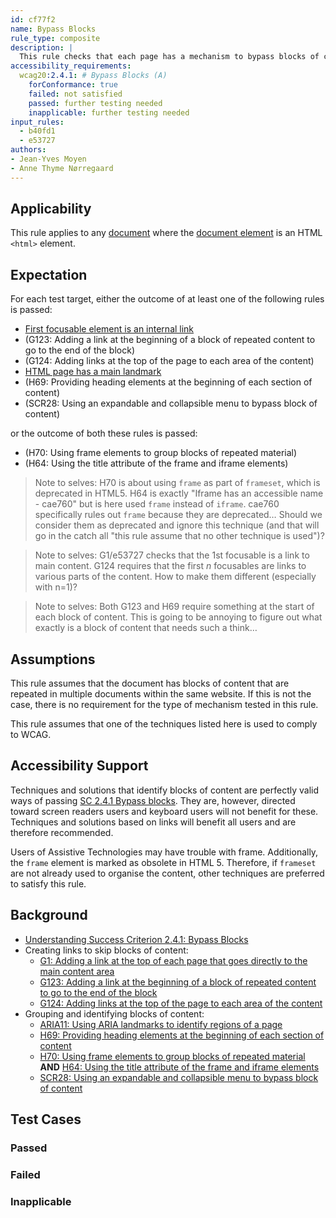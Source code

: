 ```yaml
---
id: cf77f2
name: Bypass Blocks
rule_type: composite
description: |
  This rule checks that each page has a mechanism to bypass blocks of content.
accessibility_requirements:
  wcag20:2.4.1: # Bypass Blocks (A)
    forConformance: true
    failed: not satisfied
    passed: further testing needed
    inapplicable: further testing needed
input_rules:
  - b40fd1
  - e53727
authors:
- Jean-Yves Moyen
- Anne Thyme Nørregaard
---
```


## Applicability

This rule applies to any [document](#https://www.w3.org/TR/dom/#concept-document) where the [document element](#https://www.w3.org/TR/dom/#document-element) is an HTML `<html>` element.

## Expectation

For each test target, either the outcome of at least one of the following rules is passed:

- [First focusable element is an internal link](https://act-rules.github.io/rules/e53727)
- (G123: Adding a link at the beginning of a block of repeated content to go to the end of the block)
- (G124: Adding links at the top of the page to each area of the content)
- [HTML page has a main landmark](https://act-rules.github.io/rules/b40fd1)
- (H69: Providing heading elements at the beginning of each section of content)
- (SCR28: Using an expandable and collapsible menu to bypass block of content)

or the outcome of both these rules is passed:
- (H70: Using frame elements to group blocks of repeated material)
- (H64: Using the title attribute of the frame and iframe elements)

> Note to selves: H70 is about using `frame` as part of `frameset`, which is deprecated in HTML5. H64 is exactly "Iframe has an accessible name - cae760" but is here used `frame` instead of `iframe`. cae760 specifically rules out `frame` because they are deprecated… Should we consider them as deprecated and ignore this technique (and that will go in the catch all "this rule assume that no other technique is used")?

> Note to selves: G1/e53727 checks that the 1st focusable is a link to main content. G124 requires that the first *n* focusables are links to various parts of the content. How to make them different (especially with n=1)?

> Note to selves: Both G123 and H69 require something at the start of each block of content. This is going to be annoying to figure out what exactly is a block of content that needs such a think…

## Assumptions

This rule assumes that the document has blocks of content that are repeated in multiple documents within the same website. If this is not the case, there is no requirement for the type of mechanism tested in this rule.

This rule assumes that one of the techniques listed here is used to comply to WCAG.

## Accessibility Support

Techniques and solutions that identify blocks of content are perfectly valid ways of passing [SC 2.4.1 Bypass blocks](https://www.w3.org/WAI/WCAG21/Understanding/bypass-blocks.html). They are, however, directed toward screen readers users and keyboard users will not benefit for these. Techniques and solutions based on links will benefit all users and are therefore recommended. 

Users of Assistive Technologies may have trouble with frame. Additionally, the `frame` element is marked as obsolete in HTML 5. Therefore, if `frameset` are not already used to organise the content, other techniques are preferred to satisfy this rule.

## Background
- [Understanding Success Criterion 2.4.1: Bypass Blocks](https://www.w3.org/WAI/WCAG21/Understanding/bypass-blocks.html)
- Creating links to skip blocks of content:
  - [G1: Adding a link at the top of each page that goes directly to the main content area](https://www.w3.org/WAI/WCAG21/Techniques/general/G1)
  - [G123: Adding a link at the beginning of a block of repeated content to go to the end of the block](https://www.w3.org/WAI/WCAG21/Techniques/general/G123)
  - [G124: Adding links at the top of the page to each area of the content](https://www.w3.org/WAI/WCAG21/Techniques/general/G124)
- Grouping and identifying blocks of content:
  - [ARIA11: Using ARIA landmarks to identify regions of a page](https://www.w3.org/WAI/WCAG21/Techniques/aria/ARIA11)
  - [H69: Providing heading elements at the beginning of each section of content](https://www.w3.org/WAI/WCAG21/Techniques/html/H69)
  - [H70: Using frame elements to group blocks of repeated material](https://www.w3.org/WAI/WCAG21/Techniques/html/H70) **AND** [H64: Using the title attribute of the frame and iframe elements](https://www.w3.org/WAI/WCAG21/Techniques/html/H64)
  - [SCR28: Using an expandable and collapsible menu to bypass block of content](https://www.w3.org/WAI/WCAG21/Techniques/client-side-script/SCR28)

## Test Cases

### Passed

### Failed

### Inapplicable
